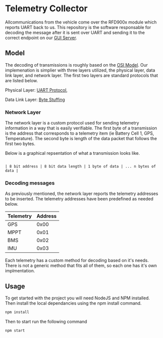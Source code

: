 # Telemetry Collector

Allcommunications from the vehicle come over the RFD900x module which reports UART back to us. This repository is the software responsable for decoding the message after it is sent over UART and sending it to the correct endpoint on our [GUI Server](https://github.com/Solar-Gators/Pit-GUI).

## Model

The decoding of transmissions is roughly based on the [OSI Model](https://en.wikipedia.org/wiki/OSI_model). Our implemenation is simplier with three layers utilized, the physical layer, data link layer, and network layer. The first two layers are standard protocols that are listed below.

Physical Layer: [UART Protocol](https://en.wikipedia.org/wiki/Universal_asynchronous_receiver-transmitter), 

Data Link Layer: [Byte Stuffing](https://www.geeksforgeeks.org/difference-between-byte-stuffing-and-bit-stuffing/)


### Network Layer

The network layer is a custom protocol used for sending telemetry information in a way that is easily verifiable. The first byte of a transmission is the address that corresponds to a telemetry item (ie Battery Cell 1, GPS, Temperature). The second byte is length of the data packet that follows the first two bytes. 


Below is a graphical repsentation of what a transmission looks like.

```

| 8 bit address | 8 bit data length | 1 byte of data | ... n bytes of data |

```

### Decoding messages 

As previously mentioned, the network layer reports the telemetry addresses to be inserted. The telemetry addresses have been predefined as needed below.

Telemetry | Address
------------ | -------------
GPS  | 0x00
MPPT | 0x01
BMS  | 0x02
IMU  | 0x03

Each telemetry has a custom method for decoding based on it's needs. There is not a generic method that fits all of them, so each one has it's own implmentation.

## Usage

To get started with the project you will need NodeJS and NPM installed. Then install the local dependancies using the npm install command.

```Bash
npm install
```

Then to start run the following command
```Bash
npm start
```
